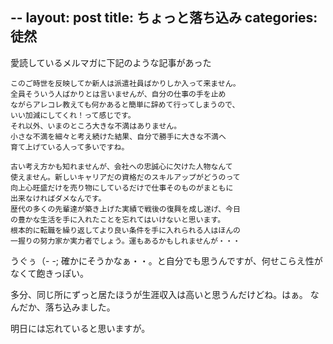 --
layout: post
title: ちょっと落ち込み
categories: 徒然
--

愛読しているメルマガに下記のような記事があった

```
このご時世を反映してか新人は派遣社員ばかりしか入って来ません。
全員そういう人ばかりとは言いませんが、自分の仕事の手を止め
ながらアレコレ教えても何かあると簡単に辞めて行ってしまうので、
いい加減にしてくれ！って感じです。
それ以外、いまのところ大きな不満はありません。
小さな不満を細々と考え続けた結果、自分で勝手に大きな不満へ
育て上げている人って多いですね。

古い考え方かも知れませんが、会社への忠誠心に欠けた人物なんて
使えません。新しいキャリアだの資格だのスキルアップがどうのって
向上心旺盛だけを売り物にしているだけで仕事そのものがまともに
出来なければダメなんです。
歴代の多くの先輩達が築き上げた実績で戦後の復興を成し遂げ、今日
の豊かな生活を手に入れたことを忘れてはいけないと思います。
根本的に転職を繰り返してより良い条件を手に入れられる人はほんの
一握りの努力家か実力者でしょう。運もあるかもしれませんが・・・
```

うぐぅ（- -; 
確かにそうかなぁ・・。と自分でも思うんですが、何せこらえ性がなくて飽きっぽい。

多分、同じ所にずっと居たほうが生涯収入は高いと思うんだけどね。はぁ。
なんだか、落ち込みました。

明日には忘れていると思いますが。
